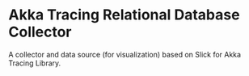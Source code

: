 Akka Tracing Relational Database Collector
==========================================

A collector and data source (for visualization) based on Slick for Akka Tracing Library.
